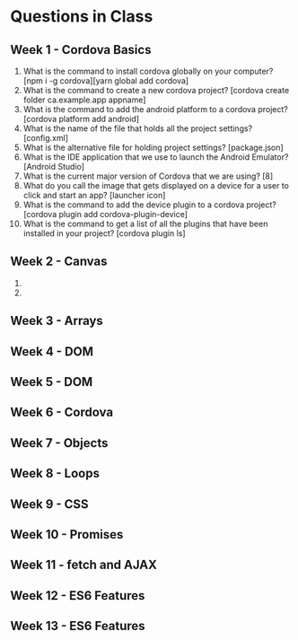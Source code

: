 # Questions in Class

## Week 1 - Cordova Basics

1. What is the command to install cordova globally on your computer? [npm i -g cordova][yarn global add cordova]
2. What is the command to create a new cordova project? [cordova create folder ca.example.app appname]
3. What is the command to add the android platform to a cordova project? [cordova platform add android]
4. What is the name of the file that holds all the project settings? [config.xml]
5. What is the alternative file for holding project settings? [package.json]
6. What is the IDE application that we use to launch the Android Emulator? [Android Studio]
7. What is the current major version of Cordova that we are using? [8]
8. What do you call the image that gets displayed on a device for a user to click and start an app? [launcher icon]
9. What is the command to add the device plugin to a cordova project? [cordova plugin add cordova-plugin-device]
10. What is the command to get a list of all the plugins that have been installed in your project? [cordova plugin ls]

## Week 2 - Canvas

1. 
2. 


## Week 3 - Arrays

## Week 4 - DOM

## Week 5 - DOM

## Week 6 - Cordova

## Week 7 - Objects

## Week 8 - Loops

## Week 9 - CSS

## Week 10 - Promises

## Week 11 - fetch and AJAX

## Week 12 - ES6 Features

## Week 13 - ES6 Features


